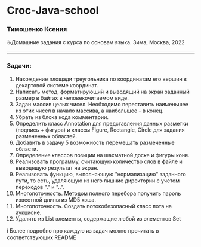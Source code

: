 # Croc-Java-school
### Тимошенко Ксения

☕Домашние задания с курса по основам языка. Зима, Москва, 2022

---

### Задачи:

1. Нахождение площади треугольника по координатам его вершин в декартовой системе координат.
2. Написать метод, форматирующий и выводящий на экран заданный размер в байтах в человекочитаемом виде.
3. Задан массив целых чисел. Необходимо переставить наименьшее из этих чисел в начало массива, а наибольшее - в конец.
4. Убрать из блока кода комментарии.
5. Определить класс Annotation для представления данных разметки (подпись + фигура) и классы Figure, Rectangle, Circle для задания размеченных областей.
6. Добавить в задачу 5 возможность перемещать размеченные области.
7. Определение классов позиции на шахматной доске и фигуры коня.
8. Реализовать программу, считающую количество слов в файле и выводящую результат на экран.
9. Реализовать функцию, выполняющую "нормализацию" заданного пути, то есть, удаляющую из него лишние директории с учетом переходов "." и "..".
10. Многопоточность. Методом полного перебора получить пароль известной длины из MD5 хэша.
11. Многопоточность. Создать потокобезопасный класс лота на аукционе.
12. Удалить из List<String> элементы, содержащие любой из элементов Set<String>

ℹ Более подробно про каждую из задач можно прочитать в соответствующих README
